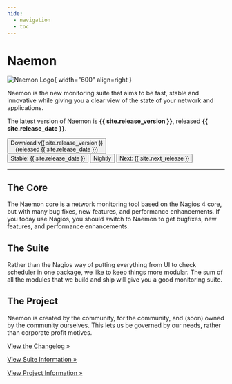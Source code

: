 ```yaml
---
hide:
  - navigation
  - toc
---
```


# Naemon

![Naemon Logo](/images/naemonlogo.svg){ width="600" align=right }

Naemon is the new monitoring suite that aims to be fast, stable and innovative while giving you a clear view of the state of your network and applications.

The latest version of Naemon is **{{ site.release_version }}**, released **{{ site.release_date }}**.

<div class="row">
    <div class="col-sm-12 col-md-4">
        <button class="btn btn-primary btn-sm" href="/download">
            Download v{{ site.release_version }}
            <div class="small-btn-text">(released {{ site.release_date }})</div>
        </button>
    </div>
    <div class="col-sm-12 col-md-8">
        <div class="btn-group" role="group" aria-label="Basic example">
            <button type="button" class="btn btn-success btn-sm">
                Stable: {{ site.release_date }}
            </button>
            <button type="button" class="btn btn-info btn-sm">
                Nightly
            </button>
            <button type="button" class="btn btn-warning btn-sm">
                Next: {{ site.next_release }}
            </button>
        </div>
    </div>
</div>

---

<div class="container">
  <div class="row">
    <div class="col-md-4">
      <h2>The Core</h2>
      <p>The Naemon core is a network monitoring tool based on the Nagios 4 core, but with many bug fixes, new features, and performance enhancements. If you today use Nagios, you should switch to Naemon to get bugfixes, new features, and performance enhancements.</p>
    </div>
    <div class="col-md-4">
      <h2>The Suite</h2>
      <p>Rather than the Nagios way of putting everything from UI to check scheduler in one package, we like to keep things more modular. The sum of all the modules that we build and ship will give you a good monitoring suite.</p>
   </div>
    <div class="col-md-4">
      <h2>The Project</h2>
      <p>Naemon is created by the community, for the community, and (soon) owned by the community ourselves. This lets us be governed by our needs, rather than corporate profit motives.</p>
    </div>
  </div>
  <div class="row">
    <div class="col-md-4">
      <p><a class="btn btn-sm btn-secondary" href="/documentation/usersguide/whatsnew.html" role="button">View the Changelog &raquo;</a></p>
    </div>
    <div class="col-md-4">
      <p><a class="btn btn-sm btn-secondary" href="/suite.html" role="button">View Suite Information &raquo;</a></p>
   </div>
    <div class="col-md-4">
      <p><a class="btn btn-sm btn-secondary" href="/project.html" role="button">View Project Information &raquo;</a></p>
    </div>
  </div>
</div>
